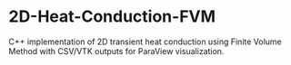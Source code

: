 # 2D-Heat-Conduction-FVM
C++ implementation of 2D transient heat conduction using Finite Volume Method with CSV/VTK outputs for ParaView visualization.
